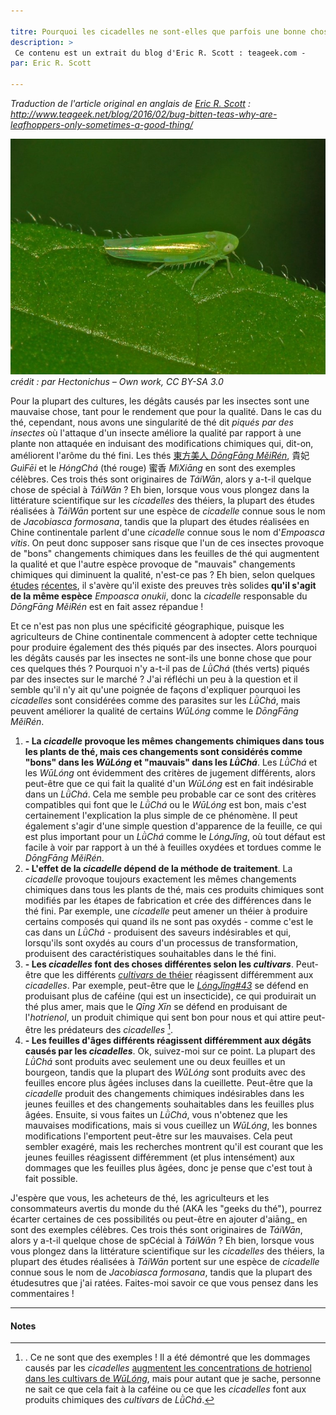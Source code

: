 ```yaml
---

titre: Pourquoi les cicadelles ne sont-elles que parfois une bonne chose ?
description: >
 Ce contenu est un extrait du blog d'Eric R. Scott : teageek.com - 
par: Eric R. Scott

---
```


_Traduction de l'article original en anglais de [Eric R. Scott](http://www.ericrscott.com) :
http://www.teageek.net/blog/2016/02/bug-bitten-teas-why-are-leafhoppers-only-sometimes-a-good-thing/_

![_cicadelle_ responsable des thés piqués par des insectes](/assets/media/cicadellidae.jpg)
_crédit : par Hectonichus – Own work, CC BY-SA 3.0_

Pour la plupart des cultures, les dégâts causés par les insectes sont une mauvaise chose, tant pour le rendement que pour la qualité.  Dans le cas du thé, cependant, nous avons une singularité de thé dit _piqués par des insectes_ où l'attaque d'un insecte améliore la qualité par rapport à une plante non attaquée en induisant des modifications chimiques qui, dit-on, améliorent l'arôme du thé fini.
Les thés [東方美人 _DōngFāng MěiRén_](/fiche?pinyin=東方美人), 貴妃 _GuìFēi_ et le _HóngChá_ (thé rouge) 蜜香 _MìXiāng_ en sont des exemples célèbres. Ces trois thés sont originaires de _TáiWān_, alors y a-t-il quelque chose de spécial à _TáiWān_ ?  Eh bien, lorsque vous vous plongez dans la littérature scientifique sur les _cicadelles_ des théiers, la plupart des études réalisées à _TáiWān_ portent sur une espèce de _cicadelle_ connue sous le nom de _Jacobiasca formosana_, tandis que la plupart des études réalisées en Chine continentale parlent d'une _cicadelle_ connue sous le nom d'_Empoasca vitis_.  On peut donc supposer sans risque que l'un de ces insectes provoque de "bons" changements chimiques dans les feuilles de thé qui augmentent la qualité et que l'autre espèce provoque de "mauvais" changements chimiques qui diminuent la qualité, n'est-ce pas ?  Eh bien, selon quelques [études](https://journals.plos.org/plosone/article?id=10.1371/journal.pone.0115259) [récentes](https://journals.plos.org/plosone/article?id=10.1371/journal.pone.0139202), il s'avère qu'il existe des preuves très solides **qu'il s'agit de la même espèce** _Empoasca onukii_, donc la _cicadelle_ responsable du _DōngFāng MěiRén_ est en fait assez répandue !

Et ce n'est pas non plus une spécificité géographique, puisque les agriculteurs de Chine continentale commencent à adopter cette technique pour produire également des thés piqués par des insectes. Alors pourquoi les dégâts causés par les insectes ne sont-ils une bonne chose que pour ces quelques thés ? Pourquoi n'y a-t-il pas de _LǜChá_ (thés verts) piqués par des insectes sur le marché ?  J'ai réfléchi un peu à la question et il semble qu'il n'y ait qu'une poignée de façons d'expliquer pourquoi les _cicadelles_ sont considérées comme des parasites sur les _LǜChá_, mais peuvent améliorer la qualité de certains _WūLóng_ comme le _DōngFāng MěiRén_.

1. **- La _cicadelle_ provoque les mêmes changements chimiques dans tous les plants de thé, mais ces changements sont considérés comme "bons" dans les _WūLóng_ et "mauvais" dans les _LǜChá_**. Les _LǜChá_ et les _WūLóng_ ont évidemment des critères de jugement différents, alors peut-être que ce qui fait la qualité d'un _WūLóng_ est en fait indésirable dans un _LǜChá_. Cela me semble peu probable car ce sont des critères compatibles qui font que le _LǜChá_ ou le _WūLóng_ est bon, mais c'est certainement l'explication la plus simple de ce phénomène. Il peut également s'agir d'une simple question d'apparence de la feuille, ce qui est plus important pour un _LǜChá_ comme le _LóngJǐng_, où tout défaut est facile à voir par rapport à un thé à feuilles oxydées et tordues comme le _DōngFāng MěiRén_.
2. **- L'effet de la _cicadelle_ dépend de la méthode de traitement**. La _cicadelle_ provoque toujours exactement les mêmes changements chimiques dans tous les plants de thé, mais ces produits chimiques sont modifiés par les étapes de fabrication et crée des différences dans le thé fini. Par exemple, une _cicadelle_ peut amener un théier à produire certains composés qui quand ils ne sont pas oxydés - comme c'est le cas dans un _LǜChá_ - produisent des saveurs indésirables et qui, lorsqu'ils sont oxydés au cours d'un processus de transformation, produisent des caractéristiques souhaitables dans le thé fini.
3. **- Les _cicadelles_ font des choses différentes selon les _cultivars_**. Peut-être que les différents [_cultivars_ de théier](http://www.teageek.net/blog/2013/06/varieties-cultivars-clones-oh-my) réagissent différemment aux _cicadelles_. Par exemple, peut-être que le [_LóngJǐng#43_](https://teaepicure.com/longjing-43) se défend en produisant plus de caféine (qui est un insecticide), ce qui produirait un thé plus amer, mais que le _Qīng Xīn_ se défend en produisant de l'_hotrienol_, un produit chimique qui sent bon pour nous et qui attire peut-être les prédateurs des _cicadelles_ [^1].
4. **- Les feuilles d'âges différents réagissent différemment aux dégâts causés par les _cicadelles_**. Ok, suivez-moi sur ce point. La plupart des _LǜChá_ sont produits avec seulement une ou deux feuilles et un bourgeon, tandis que la plupart des _WūLóng_ sont produits avec des feuilles encore plus âgées incluses dans la cueillette. Peut-être que la _cicadelle_ produit des changements chimiques indésirables dans les jeunes feuilles et des changements souhaitables dans les feuilles plus âgées.  Ensuite, si vous faites un _LǜChá_, vous n'obtenez que les mauvaises modifications, mais si vous cueillez un _WūLóng_, les bonnes modifications l'emportent peut-être sur les mauvaises. Cela peut sembler exagéré, mais les recherches montrent qu'il est courant que les jeunes feuilles réagissent différemment (et plus intensément) aux dommages que les feuilles plus âgées, donc je pense que c'est tout à fait possible.

J'espère que vous, les acheteurs de thé, les agriculteurs et les consommateurs avertis du monde du thé (AKA les "geeks du thé"), pourrez écarter certaines de ces possibilités ou peut-être en ajouter d'aiāng_ en sont des exemples célèbres. Ces trois thés sont originaires de _TáiWān_, alors y a-t-il quelque chose de spCécial à _TáiWān_ ?  Eh bien, lorsque vous vous plongez dans la littérature scientifique sur les _cicadelles_ des théiers, la plupart des études réalisées à _TáiWān_ portent sur une espèce de _cicadelle_ connue sous le nom de _Jacobiasca formosana_, tandis que la plupart des étudesutres que j'ai ratées. Faites-moi savoir ce que vous pensez dans les commentaires !

---
#### Notes

[^1]: . Ce ne sont que des exemples ! Il a été démontré que les dommages causés par les _cicadelles_  [augmentent les concentrations de hotrienol dans les cultivars de _WūLóng_](https://www.tandfonline.com/doi/abs/10.1271/bbb.60708), mais pour autant que je sache, personne ne sait ce que cela fait à la caféine ou ce que les _cicadelles_ font aux produits chimiques des _cultivars_ de _LǜChá_.
